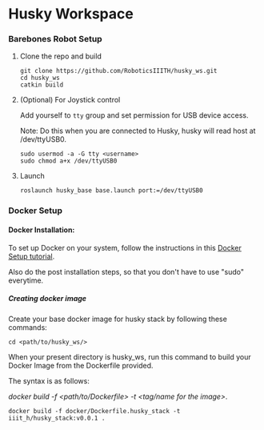# Husky Workspace

### Barebones Robot Setup

1. Clone the repo and build
    ```
    git clone https://github.com/RoboticsIIITH/husky_ws.git
    cd husky_ws
    catkin build
    ```

2. (Optional) For Joystick control
   
   Add yourself to `tty` group and set permission for USB device access. 
   
   Note: Do this when you are connected to Husky, husky will read host at /dev/ttyUSB0. 
   ```
   sudo usermod -a -G tty <username>
   sudo chmod a+x /dev/ttyUSB0
   ```

3. Launch
   ```
   roslaunch husky_base base.launch port:=/dev/ttyUSB0
   ```

### Docker Setup

#### Docker Installation:

   To set up Docker on your system, follow the instructions in this [Docker Setup tutorial](https://www.digitalocean.com/community/tutorials/how-to-install-and-use-docker-on-ubuntu-20-04).

   Also do the post installation steps, so that you don't have to use "sudo" everytime.


##### Creating docker image

   Create your base docker image for husky stack by following these commands:

   ```
   cd <path/to/husky_ws/>
   ```
   When your present directory is husky_ws, run this command to build your Docker Image from the Dockerfile provided.

   The syntax is as follows:
   
   _docker build -f <path/to/Dockerfile> -t <tag/name for the image>_.

   ```
   docker build -f docker/Dockerfile.husky_stack -t iiit_h/husky_stack:v0.0.1 .
   ```







